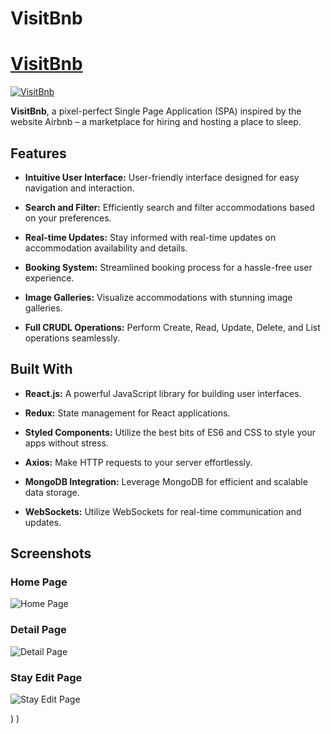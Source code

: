 # VisitBnb

# [VisitBnb](https://visitbnb-0pty.onrender.com/)

[![VisitBnb](https://github.com/Yardenhe/VisitBnb/assets/97617146/624e686b-e284-41c5-a052-a9a00c1311ef)](https://visitbnb-0pty.onrender.com/)

**VisitBnb**, a pixel-perfect Single Page Application (SPA) inspired by the website Airbnb – a marketplace for hiring and hosting a place to sleep.


## Features


- **Intuitive User Interface:** User-friendly interface designed for easy navigation and interaction.

- **Search and Filter:** Efficiently search and filter accommodations based on your preferences.

- **Real-time Updates:** Stay informed with real-time updates on accommodation availability and details.

- **Booking System:** Streamlined booking process for a hassle-free user experience.

- **Image Galleries:** Visualize accommodations with stunning image galleries.
  
- **Full CRUDL Operations:** Perform Create, Read, Update, Delete, and List operations seamlessly.


## Built With

- **React.js:** A powerful JavaScript library for building user interfaces.

- **Redux:** State management for React applications.

- **Styled Components:** Utilize the best bits of ES6 and CSS to style your apps without stress.

- **Axios:** Make HTTP requests to your server effortlessly.

- **MongoDB Integration:** Leverage MongoDB for efficient and scalable data storage.
  
- **WebSockets:** Utilize WebSockets for real-time communication and updates.




## Screenshots

### Home Page
![Home Page](https://github.com/Yardenhe/VisitBnb/assets/97617146/cc4f166f-f600-49bd-ae24-6d94d254d219)

### Detail Page
![Detail Page](https://github.com/Yardenhe/VisitBnb/assets/97617146/a412ce87-4066-4aea-9a4a-d54d4187da76)

### Stay Edit Page
![Stay Edit Page](https://github.com/Yardenhe/VisitBnb/assets/97617146/36fca75a-98cb-4fac-b9d6-84756b4e6e52)


)
)

